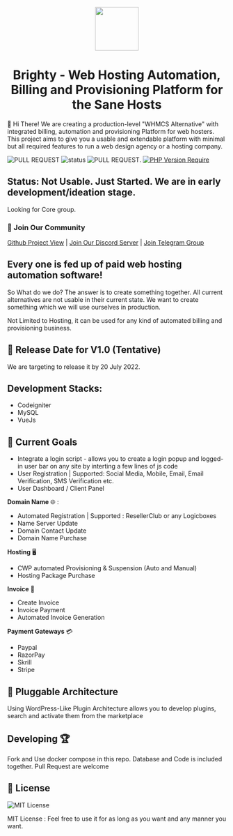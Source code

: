 <p align="center">
    <img src="https://github.com/tariqsocial/brighty/blob/main/Logo.png?raw=true" height="100px">
</p>

<h1 align="center">Brighty - Web Hosting Automation, Billing and Provisioning Platform for the Sane Hosts</h1>


:wave: Hi There! We are creating a production-level "WHMCS Alternative" with integrated billing, automation and provisioning Platform for web hosters. This project aims to give you a usable and extendable platform with minimal but all required features to run a web design agency or a hosting company.

![PULL REQUEST](https://img.shields.io/badge/contributions-welcome-green)  ![status](https://img.shields.io/badge/Status-Not%20Usable-red)   ![PULL REQUEST](https://img.shields.io/badge/license-MIT-blue). [![PHP Version Require](http://poser.pugx.org/phpunit/phpunit/require/php)](https://packagist.org/packages/phpunit/phpunit)

## Status: Not Usable. Just Started. We are in early development/ideation stage. 

Looking for Core group. 

### :handshake: Join Our Community

[Github Project View](https://github.com/users/tariq-abdullah/projects/1/views/1])  |   [Join Our Discord Server](https://discord.gg/dUCmJcs5xv)    |    [Join Telegram Group](https://t.me/+PyUnIpTv9i42ODJl)



## Every one is fed up of paid web hosting automation software!

So What do we do? The answer is to create something together. All current alternatives are not usable in their current state. We want to create something which we will use ourselves in production.  

Not Limited to Hosting, it can be used for any kind of automated billing and provisioning business. 


## :date: Release Date for V1.0 (Tentative)

We are targeting to release it by 20 July 2022.


## Development Stacks:

- Codeigniter
- MySQL
- VueJs


## :bicyclist: Current Goals

- Integrate a login script - allows you to create a login popup and logged-in user bar on any site by interting a few lines of js code
- User Registration | Supported: Social Media, Mobile, Email, Email Verification, SMS Verification etc.
- User Dashboard / Client Panel


**Domain Name** :globe_with_meridians: :
  -   Automated Registration | Supported : ResellerClub or any Logicboxes
  -   Name Server Update
  -   Domain Contact Update
  -   Domain Name Purchase 

**Hosting** :desktop_computer:
  - CWP automated Provisioning & Suspension (Auto and Manual)
  - Hosting Package Purchase
  
**Invoice** :page_with_curl:
  - Create Invoice
  - Invoice Payment 
  - Automated Invoice Generation

**Payment Gateways** :credit_card:
  - Paypal
  - RazorPay
  - Skrill
  - Stripe

## :electric_plug: Pluggable Architecture

Using WordPress-Like Plugin Architecture allows you to develop plugins, search and activate them from the marketplace

## Developing :trophy:

Fork and Use docker compose in this repo. Database and Code is included together. Pull Request are welcome

## :green_book: License

![MIT License](https://img.shields.io/badge/license-MIT-blue)

MIT License : Feel free to use it for as long as you want and any manner you want.

